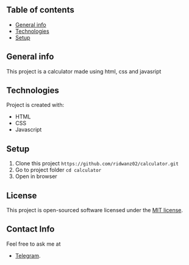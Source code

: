 ## Table of contents
* [General info](#general-info)
* [Technologies](#technologies)
* [Setup](#setup)

## General info
This project is a calculator made using html, css and javasript
	
## Technologies
Project is created with:
* HTML
* CSS
* Javascript
	
## Setup

1. Clone this project `https://github.com/ridwanz02/calculator.git`
2. Go to project folder `cd calculator`
3. Open in browser

## License

This project is open-sourced software licensed under the [MIT license](https://opensource.org/licenses/MIT).

## Contact Info

Feel free to ask me at
- [Telegram](https://t.me/ridwanz02).
